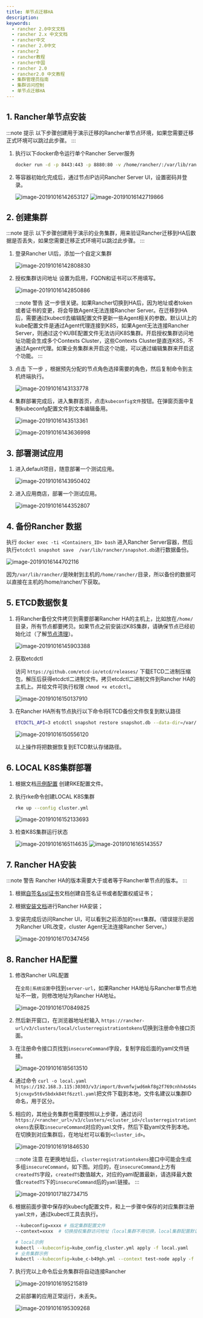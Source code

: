 ```yaml
---
title: 单节点迁移HA
description: 
keywords:
  - rancher 2.0中文文档
  - rancher 2.x 中文文档
  - rancher中文
  - rancher 2.0中文
  - rancher2
  - rancher教程
  - rancher中国
  - rancher 2.0
  - rancher2.0 中文教程
  - 集群管理员指南
  - 集群访问控制
  - 单节点迁移HA
---
```


## 1. Rancher单节点安装

:::note 提示
以下步骤创建用于演示迁移的Rancher单节点环境，如果您需要迁移正式环境可以跳过此步骤。
:::

1. 执行以下docker命令运行单个Rancher Server服务

    ```bash
    docker run -d -p 8443:443 -p 8880:80 -v /home/rancher/:/var/lib/rancher/ rancher/rancher:v2.3.0
    ```

1. 等容器初始化完成后，通过节点IP访问Rancher Server UI，设置密码并登录。

    ![image-20191016142653127](/img/rancher/single-to-ha.assets/image-20191016142653127.png)
    ![image-20191016142719866](/img/rancher/single-to-ha.assets/image-20191016142719866.png)

## 2. 创建集群

:::note 提示
以下步骤创建用于演示的业务集群，用来验证Rancher迁移到HA后数据是否丢失，如果您需要迁移正式环境可以跳过此步骤。
:::

1. 登录Rancher UI后，添加一个自定义集群

   ![image-20191016142808830](/img/rancher/single-to-ha.assets/image-20191016142808830.png)

1. 授权集群访问地址 设置为启用，FQDN和证书可以不用填写。

    ![image-20191016142850886](/img/rancher/single-to-ha.assets/image-20191016142850886.png)

    :::note 警告
    这一步很关键。如果Rancher切换到HA后，因为地址或者token或者证书的变更，将会导致Agent无法连接Rancher Server。在迁移到HA后，需要通过kubectl去编辑配置文件更新一些Agent相关的参数。默认UI上的kube配置文件是通过Agent代理连接到K8S，如果Agent无法连接Rancher Server，则通过这个KUBE配置文件无法访问K8S集群。开启授权集群访问地址功能会生成多个Contexts Cluster，这些Contexts Cluster是直连K8S，不通过Agent代理。如果业务集群未开启这个功能，可以通过编辑集群来开启这个功能。
    :::

1. 点击 下一步 ，根据预先分配的节点角色选择需要的角色，然后复制命令到主机终端执行。

    ![image-20191016143133778](/img/rancher/single-to-ha.assets/image-20191016143133778.png)

1. 集群部署完成后，进入集群首页，点击`kubeconfig文件`按钮。在弹窗页面中复制kubeconfg配置文件到文本编辑备用。

    ![image-20191016143513361](/img/rancher/single-to-ha.assets/image-20191016143513361.png)

    ![image-20191016143636998](/img/rancher/single-to-ha.assets/image-20191016143636998.png)

## 3. 部署测试应用

1. 进入default项目，随意部署一个测试应用。

    ![image-20191016143950402](/img/rancher/single-to-ha.assets/image-20191016143950402.png)

1. 进入应用商店，部署一个测试应用。

    ![image-20191016144352807](/img/rancher/single-to-ha.assets/image-20191016144352807.png)

## 4. 备份Rancher 数据

执行 `docker exec -ti <Containers_ID> bash` 进入Rancher Server容器，然后执行`etcdctl snapshot save  /var/lib/rancher/snapshot.db`进行数据备份。

![image-20191016144702116](/img/rancher/single-to-ha.assets/image-20191016144702116.png)

因为`/var/lib/rancher/`是映射到主机的`/home/rancher/`目录，所以备份的数据可以直接在主机的/home/rancher/下获取。

## 5. ETCD数据恢复

1. 将Rancher备份文件拷贝到需要部署Rancher HA的主机上，比如放在`/home/`目录，所有节点都要拷贝。如果节点之前安装过K8S集群，请确保节点已经初始化过（了解[节点清理](/docs/cluster-admin/cleaning-cluster-nodes/_index)）。

    ![image-20191016145903388](/img/rancher/single-to-ha.assets/image-20191016145903388.png)

1. 获取etcdctl

    访问 `https://github.com/etcd-io/etcd/releases/` 下载ETCD二进制压缩包，解压后获得etcdctl二进制文件。拷贝etcdctl二进制文件到Rancher HA的主机上。并给文件可执行权限 `chmod +x etcdctl`。

    ![image-20191016150137910](/img/rancher/single-to-ha.assets/image-20191016150137910.png)

1. 在Rancher HA所有节点执行以下命令将ETCD备份文件恢复到默认路径

    ```bash
    ETCDCTL_API=3 etcdctl snapshot restore snapshot.db --data-dir=/var/lib/etcd
    ```

    ![image-20191016150556120](/img/rancher/single-to-ha.assets/image-20191016150556120.png)

    以上操作将把数据恢复到ETCD默认存储路径。

## 6. LOCAL K8S集群部署

1. 根据文档[示例配置](/docs/installation/k8s-install/kubernetes-rke/_index#2、创建-rke-配置文件) 创建RKE配置文件。

1. 执行rke命令创建LOCAL K8S集群

   ```bash
   rke up --config cluster.yml
   ```

   ![image-20191016152133693](/img/rancher/single-to-ha.assets/image-20191016152133693.png)

1. 检查K8S集群运行状态

    ![image-20191016165114635](/img/rancher/single-to-ha.assets/image-20191016165114635.png)
    ![image-20191016165143557](/img/rancher/single-to-ha.assets/image-20191016165143557.png)

## 7. Rancher HA安装

:::note 警告
Rancher HA的版本需要大于或者等于Rancher单节点的版本。
:::

1. 根据[自签名ssl证书](/docs/installation/options/self-signed-ssl/_index)文档创建自签名证书或者配置权威证书；
2. 根据[安装文档](/docs/installation/k8s-install/_index)进行Rancher HA安装；
3. 安装完成后访问Rancher UI，可以看到之前添加的`test`集群。（错误提示是因为Rancher URL改变，cluster Agent无法连接Rancher Server。）

    ![image-20191016170347456](/img/rancher/single-to-ha.assets/image-20191016170347456.png)

## 8. Rancher HA配置

1. 修改Rancher URL配置

   在`全局|系统设置`中找到`server-url`，如果Rancher HA地址与Rancher单节点地址不一致，则修改地址为Rancher HA地址。

   ![image-20191016170849825](/img/rancher/single-to-ha.assets/image-20191016170849825.png)

1. 然后新开窗口，在浏览器地址栏输入 `https://rancher-url/v3/clusters/local/clusterregistrationtokens`切换到注册命令接口页面。

1. 在注册命令接口页找到`insecureCommand`字段，复制字段后面的yaml文件链接。

   ![image-20191016185613510](/img/rancher/single-to-ha.assets/image-20191016185613510.png)

1. 通过命令 `curl -o local.yaml https://192.168.3.115:30303/v3/import/8vvmfwjwd6mkf8g2f769cnhh4s64s5jcnxgv5t6v5bdxk84tf6zztl.yaml`把文件下载到本地，文件名建议以集群ID命名，用于区分。

1. 相应的，其他业务集群也需要按照以上步骤，通过访问`https://<rancher_url>/v3/clusters/<cluster_id>/clusterregistrationtokens`去获取`insecureCommand`对应的`yaml`文件，然后下载yaml文件到本地。在切换到对应集群后，在地址栏可以看到`<cluster_id>`。

   ![image-20191016191846530](/img/rancher/single-to-ha.assets/image-20191016191846530.png)

   :::note 注意
   在更换地址后，`clusterregistrationtokens`接口中可能会生成多组`insecureCommand`，如下图。对应的，在`insecureCommand`上方有`createdTS`字段，`createdTS`数值越大，对应的yaml配置最新，请选择最大数值`createdTS`下的`insecureCommand`后的`yaml`链接。
   :::

   ![image-20191017182734715](/img/rancher/single-to-ha.assets/image-20191017182734715.png)

1. 根据前面步骤中保存的kubecfg配置文件，和上一步骤中保存的对应集群注册`yaml文件`，通过kubectl工具去执行。

    ```bash
    --kubeconfig=xxxx # 指定集群配置文件
    --context=xxxx  # 切换授权集群访问地址（local集群不用切换，local集群配置默认是直连K8S集群）

    # local示例
    kubectl --kubeconfig=kube_config_cluster.yml apply -f local.yaml
    # 业务集群示例
    kubectl --kubeconfig=kube_c-b49gh.yml --context test-node apply -f c-b49gh.yaml
    ```

2. 执行完以上命令后业务集群将自动连接Rancher

    ![image-20191016195215819](/img/rancher/single-to-ha.assets/image-20191016195215819.png)

    之前部署的应用正常运行，未丢失。

    ![image-20191016195309268](/img/rancher/single-to-ha.assets/image-20191016195309268.png)